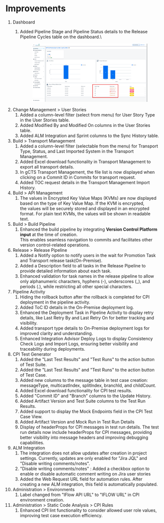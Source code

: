 # Improvements

1. Dashboard
   1.  Added Pipeline Stage and Pipeline Status details to the Release Pipeline Cycles table on the dashboard.\


       <figure><img src="../.gitbook/assets/image (2) (1).png" alt=""><figcaption></figcaption></figure>
2. Change Management > User Stories
   1. Added a column-level filter (select from menu) for User Story Type in the User Stories table.
   2. Added Modified By and Modified On columns in the User Stories table.
   3. Added ALM Integration and Sprint columns to the Sync History table.
3. Build > Transport Management
   1. Added a column-level filter (selectable from the menu) for Transport Type, Status, and Last Imported System in the Transport Management.
   2. Added Excel download functionality in Transport Management to export all transport details.
   3. In gCTS Transport Management, the file list is now displayed when clicking on a Commit ID in Commits for transport request.
   4. Added TOC request details in the Transport Management Import History.
4. Build > API Management
   1. The values in Encrypted Key Value Maps (KVMs) are now displayed based on the type of Key Value Map. If the KVM is encrypted,
      \
      the values will be securely stored and displayed in an encrypted format. For plain text KVMs, the values will be shown in readable text.
5. Build > Build Pipeline
   1. Enhanced the build pipeline by integrating **Version Control Platform input** at the time of creation.
      \
      This enables seamless navigation to commits and facilitates other version control-related operations.
6. Release > Release Pipeline
   1. Added a Notify option to notify users in the wait for Promotion Task and Transport release task(On-Premise).
   2. Added a Description field to all tasks in the Release Pipeline to provide detailed information about each task.
   3. Enhanced validation for task names in the release pipeline to allow only alphanumeric characters, hyphens (-), underscores (\_), and periods (.),
      &#x20;while restricting all other special characters.
7. Pipeline Activity
   1. Hiding the rollback button after the rollback is completed for CPI deployment in the pipeline activity.
   2. Added ToC ID details in the On-Premise deployment log.
   3. Enhanced the Deployment Task in Pipeline Activity to display retry details, like Last Retry By and Last Retry On for better tracking and visibility.
   4. Added transport type details to On-Premise deployment logs for improved clarity and understanding.
   5. Enhanced Integration Advisor Deploy Logs to display Consistency Check Logs and Import Logs, ensuring better visibility and traceability during deployments.
8. CPI Test Generator
   1. Added the "Last Test Results" and "Test Runs" to the action button of Test Suite.
   2. Added the "Last Test Results" and "Test Runs" to the action button of Test Case.
   3. Added new columns to the message table in test case creation: messageType, multicastIndex, splitIndex, branchId, and childCount.
   4. Added Excel download functionality for CPI test results.
   5. Added "Commit ID" and "Branch" columns to the Update History.
   6. Added Artifact Version and Test Suite columns to the Test Run Results.
   7. Added support to display the Mock Endpoints field in the CPI Test Case View.
   8. Added Artifact Version and Mock Run in Test Run Details
   9. Display of headerProps for CPI messages in test run details. The test run details now include headerProps for CPI messages,
      &#x20;providing better visibility into message headers and improving debugging capabilities.
9. ALM Integration
   1. The integration does not allow updates after creation in project settings. Currently, updates are only enabled for "Jira JQL" and "Disable writing comments/notes".
   2. "Disable writing comments/notes" : Added a checkbox option to enable or disable automatic comment writing on Jira user stories
   3. Added the Web Request URL field for automation rules. After creating a new ALM integration, this field is automatically populated.
10. Administration > Environments
    1. Label changed from "IFlow API URL" to "IFLOW URL" in CPI environment creation.
11. Administration > Static Code Analysis > CPI Rules
    1. Enhanced CPI lint functionality to consider allowed user role values, improving test case execution efficiency.
